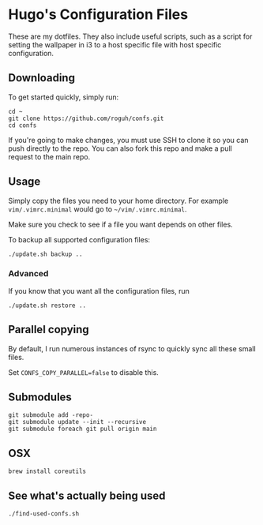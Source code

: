 # Hugo's Configuration Files

These are my dotfiles. They also include useful scripts, such as a script for setting
the wallpaper in i3 to a host specific file with host specific configuration.

## Downloading

To get started quickly, simply run:

```
cd ~
git clone https://github.com/roguh/confs.git
cd confs
```

If you're going to make changes, you must use SSH to clone it so you can push
directly to the repo. You can also fork this repo and make a pull request to the
main repo.

## Usage

Simply copy the files you need to your home directory.
For example `vim/.vimrc.minimal` would go to `~/vim/.vimrc.minimal`.

Make sure you check to see if a file you want depends on other files.

To backup all supported configuration files:

```
./update.sh backup ..
```

### Advanced

If you know that you want all the configuration files, run

```
./update.sh restore ..
```


## Parallel copying

By default, I run numerous instances of rsync to quickly sync all these small files.

Set `CONFS_COPY_PARALLEL=false` to disable this.

## Submodules

```
git submodule add -repo-
git submodule update --init --recursive
git submodule foreach git pull origin main
```

## OSX

```
brew install coreutils
```

## See what's actually being used

```
./find-used-confs.sh
```
